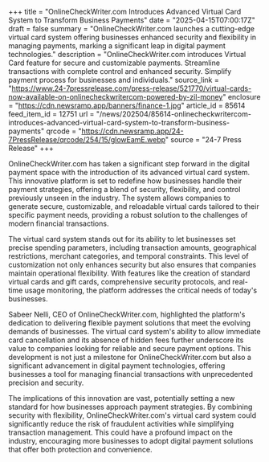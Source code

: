 +++
title = "OnlineCheckWriter.com Introduces Advanced Virtual Card System to Transform Business Payments"
date = "2025-04-15T07:00:17Z"
draft = false
summary = "OnlineCheckWriter.com launches a cutting-edge virtual card system offering businesses enhanced security and flexibility in managing payments, marking a significant leap in digital payment technologies."
description = "OnlineCheckWriter.com introduces Virtual Card feature for secure and customizable payments. Streamline transactions with complete control and enhanced security. Simplify payment process for businesses and individuals."
source_link = "https://www.24-7pressrelease.com/press-release/521770/virtual-cards-now-available-on-onlinecheckwritercom-powered-by-zil-money"
enclosure = "https://cdn.newsramp.app/banners/finance-1.jpg"
article_id = 85614
feed_item_id = 12751
url = "/news/202504/85614-onlinecheckwritercom-introduces-advanced-virtual-card-system-to-transform-business-payments"
qrcode = "https://cdn.newsramp.app/24-7PressRelease/qrcode/254/15/glowEamE.webp"
source = "24-7 Press Release"
+++

<p>OnlineCheckWriter.com has taken a significant step forward in the digital payment space with the introduction of its advanced virtual card system. This innovative platform is set to redefine how businesses handle their payment strategies, offering a blend of security, flexibility, and control previously unseen in the industry. The system allows companies to generate secure, customizable, and reloadable virtual cards tailored to their specific payment needs, providing a robust solution to the challenges of modern financial transactions.</p><p>The virtual card system stands out for its ability to let businesses set precise spending parameters, including transaction amounts, geographical restrictions, merchant categories, and temporal constraints. This level of customization not only enhances security but also ensures that companies maintain operational flexibility. With features like the creation of standard virtual cards and gift cards, comprehensive security protocols, and real-time usage monitoring, the platform addresses the critical needs of today's businesses.</p><p>Sabeer Nelli, CEO of OnlineCheckWriter.com, highlighted the platform's dedication to delivering flexible payment solutions that meet the evolving demands of businesses. The virtual card system's ability to allow immediate card cancellation and its absence of hidden fees further underscore its value to companies looking for reliable and secure payment options. This development is not just a milestone for OnlineCheckWriter.com but also a significant advancement in digital payment technologies, offering businesses a tool for managing financial transactions with unprecedented precision and security.</p><p>The implications of this innovation are vast, potentially setting a new standard for how businesses approach payment strategies. By combining security with flexibility, OnlineCheckWriter.com's virtual card system could significantly reduce the risk of fraudulent activities while simplifying transaction management. This could have a profound impact on the industry, encouraging more businesses to adopt digital payment solutions that offer both protection and convenience.</p>